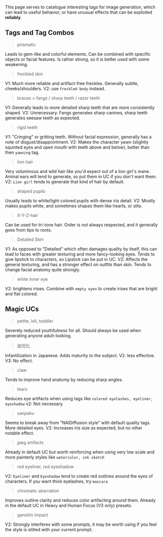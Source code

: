 This page serves to catalogue interesting tags for image generation, which can lead to useful behavior, or have unusual effects that can be exploited **reliably**.


## Tags and Tag Combos

> prismatic

Leads to gem-like and colorful elements. Can be combined with specific objects or facial features. Is rather strong, so it is better used with some weakening.

> freckled skin

V1: Much more reliable and artifact-free freckles. Generally subtle, cheeks/shoulders.
V2: use `freckled body` instead.

> braces + fangs / sharp teeth / razor teeth

V1: Generally leads to more detailed sharp teeth that are more consistently shaped.
V2: Unnecessary. Fangs generates sharp canines, sharp teeth generates seesaw teeth as expected.

> rigid teeth

V1: "Cringing" or gritting teeth. Without facial expression, generally has a note of disgust/disappointment.
V2: Makes the character yawn (slightly squinted eyes and open mouth with teeth above and below), better than then `yawning` tag.

> lion hair

Very voluminous and wild hair like you'd expect out of a lion girl's mane. Animal ears will tend to generate, so put them in UC if you don't want them.
V2: `Lion girl` tends to generate that kind of hair by default.

> shaped pupils

Usually leads to white/light colored pupils with dense iris detail.
V2: Mostly makes pupils white, and sometimes shapes them like hearts, or slits.

> X-Y-Z-hair

Can be used for tri-tone hair. Order is not always respected, and it generally goes from tips to roots.

> Detailed Skin

V1: As opposed to "Detailed" which often damages quality by itself, this can lead to faces with greater texturing and more fancy-looking eyes. Tends to give lipstick to characters, so Lipstick can be put in UC.
V2: Affects the general texturing, and has a stronger effect on outfits than skin. Tends to change facial anatomy quite strongly.

> white inner eye

 V2: brightens irises. Combine with `empty eyes` to create irises that are bright and flat colored.

## Magic UCs

> petite, loli, toddler

Severely reduced youthfulness for all. Should always be used when generating anyone adult-looking.

> 幼児化

Infantilization in Japanese. Adds maturity to the subject.
V2: less effective.
V3: No effect.

> claw

Tends to improve hand anatomy by reducing sharp angles.

> tears

Reduces eye artifacts when using tags like `colored eyelashes, eyeliner, eyeshadow`
v2: Not necessary.

> sanpaku

Seems to break away from "NAIDiffusion style" with default quality tags. More detailed eyes.
V2: Increases iris size as expected, but no other notable effect.

> jpeg artifacts

Already in default UC but worth reinforcing when using very low scale and more painterly styles like `watercolor, ink sketch`

> red eyeliner, red eyeshadow

V2: `Eyeliner` and `Eyeshadow` tend to create red outlines around the eyes of characters. If you want thick eyelashes, try `mascara`

> chromatic aberration

Improves outline clarity and reduces color artifacting around them.  Already in the default UC in Heavy and Human Focus (V3 only) presets.

> genshin impact

V2: Strongly interferes with some prompts, it may be worth using if you feel the style is stilted with your current prompt.
